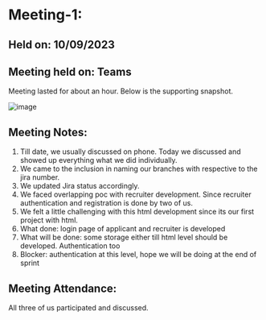 # Meeting-1:
## Held on: 10/09/2023
## Meeting held on:  Teams
Meeting lasted for about an hour. Below is the supporting snapshot.
 
![image](https://github.com/NavyaNelluri/BeyondBackgrounds/assets/123142678/d99452dc-ac20-4620-bb0d-b7c85ff711a8)

## Meeting Notes:
1.	Till date, we usually discussed on phone. Today we discussed and showed up everything what we did individually.
2.	We came to the inclusion in naming our branches with respective to the jira number.
3. We updated Jira status accordingly.
4. 	We faced overlapping poc with recruiter development. Since recruiter authentication and registration is done by two of us.
5.	 We felt a little challenging with this html development since its our first project with html.
6.	What done: login page of applicant and recruiter is developed
7.	What will be done: some storage either till html level should be developed. Authentication too
8.	Blocker: authentication at this level, hope we will be doing at the end of sprint
## Meeting Attendance:
All three of us participated and discussed.


